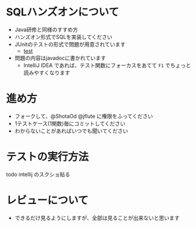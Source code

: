 # SQLハンズオンについて
- Java研修と同様のすすめ方
- ハンズオン形式でSQLを実装してください
- JUnitのテストの形式で問題が用意されています
    - [test](../src/test)
- 問題の内容はjavadocに書かれています
    - IntelliJ IDEA であれば、テスト関数にフォーカスをあてて `F1` でちょっと読みやすくなります

# 進め方
- フォークして、@ShotaOd @jflute に権限をふってください
- 1テストケース(1関数)毎にコミットしてください
- わからないことがあればいつでも聞いてください

# テストの実行方法
todo intellij のスクショ貼る

# レビューについて
- できるだけ見るようにしますが、全部は見ることが出来ないと思います
